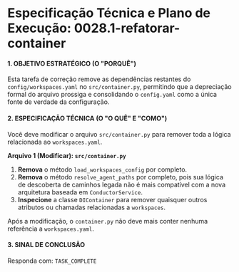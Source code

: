 # Especificação Técnica e Plano de Execução: 0028.1-refatorar-container

#### 1. OBJETIVO ESTRATÉGICO (O "PORQUÊ")

Esta tarefa de correção remove as dependências restantes do `config/workspaces.yaml` no `src/container.py`, permitindo que a depreciação formal do arquivo prossiga e consolidando o `config.yaml` como a única fonte de verdade da configuração.

#### 2. ESPECIFICAÇÃO TÉCNICA (O "O QUÊ" E "COMO")

Você deve modificar o arquivo `src/container.py` para remover toda a lógica relacionada ao `workspaces.yaml`.

**Arquivo 1 (Modificar): `src/container.py`**

1.  **Remova** o método `load_workspaces_config` por completo.
2.  **Remova** o método `resolve_agent_paths` por completo, pois sua lógica de descoberta de caminhos legada não é mais compatível com a nova arquitetura baseada em `ConductorService`.
3.  **Inspecione** a classe `DIContainer` para remover quaisquer outros atributos ou chamadas relacionadas a `workspaces`.

Após a modificação, o `container.py` não deve mais conter nenhuma referência a `workspaces.yaml`.

#### 3. SINAL DE CONCLUSÃO

Responda com: `TASK_COMPLETE`
